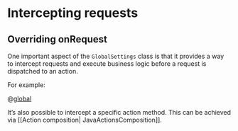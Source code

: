 <!--- Copyright (C) 2009-2016 Typesafe Inc. <http://www.typesafe.com> -->
# Intercepting requests

## Overriding onRequest

One important aspect of  the ```GlobalSettings``` class is that it provides a way to intercept requests and execute business logic before a request is dispatched to an action.

For example:

@[global](code/javaguide/global/intercept/Global.java)

It’s also possible to intercept a specific action method. This can be achieved via [[Action composition| JavaActionsComposition]].
